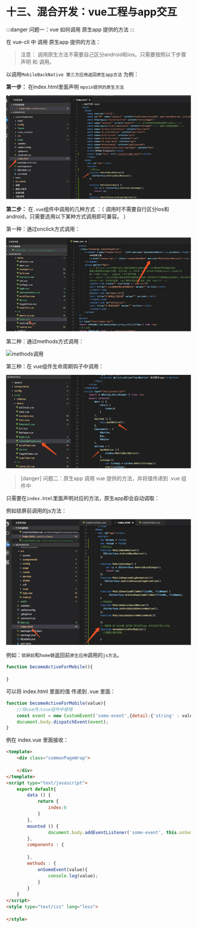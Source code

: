 # 十三、混合开发：vue工程与app交互

:::danger 问题一：vue 如何调用 原生app 提供的方法
:::

在 vue-cli 中 调用 原生app 提供的方法：

>注意： 调用原生方法不需要自己区分android和ios。只需要按照以下步骤 声明 和 调用。

以调用`MobileBackNative 第三方应用返回原生app方法` 为例：

**第一步：** 在index.html里面声明 `mpoin提供的原生方法`

![原生方法声明](./media/nativeOne.jpeg)

**第二步：** 在`.vue`组件中调用的几种方式  ：（ 调用时不需要自行区分ios和android，只需要选用以下某种方式调用即可兼容。 ）

 第一种：通过onclick方式调用：

![onclick调用](./media/nativeTwo.jpeg)

 第二种：通过methods方式调用：

![methods调用](https://api.html5iq.com/codeImg/nativeThree.jpeg)

第三种：在 vue组件生命周期钩子中调用：

![生命周期钩子调用](./media/nativeFour.jpeg)

>[danger] 问题二：原生app 调用 vue 提供的方法，并将值传递到 .vue 组件中
>

只需要在`index.html`里面声明对应的方法，原生app即会自动调取：

例如锁屏前调用的js方法：

![](./media/nativeFive.jpeg)

例如：`锁屏前`和`home键`返回前`原生应用`调用的`js方法`。

```js
function becomeActiveForMobile(){
    
}
```

可以将 index.html 里面的值 传递到 .vue 里面：

```js
function becomeActiveForMobile(value){
    //将vue传人vue组件中使用
    const event = new CustomEvent('some-event',{detail:{'string' : value}});
    document.body.dispatchEvent(event);
}
```

例在 index.vue 里面接收：

```html
<template>
	<div class="commonPageWrap">
		
	</div>
</template>
<script type="text/javascript">
	export default{
		data () {
			return {
				index:0
			}
		},
		mounted () {
				document.body.addEventListener('some-event', this.onSomeEvent.bind(this));
		},
		components : {
			
		},
		methods : {
			onSomeEvent(value){
				console.log(value);
			}
		}
	}
</script>
<style type="text/css" lang="less">
	
</style>
```